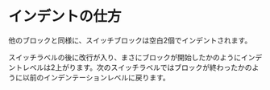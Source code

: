 # インデントの仕方

他のブロックと同様に、スイッチブロックは空白2個でインデントされます。

スイッチラベルの後に改行が入り、まさにブロックが開始したかのようにインデントレベルは2上がります。次のスイッチラベルではブロックが終わったかのように以前のインデンテーションレベルに戻ります。
